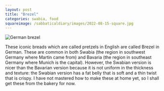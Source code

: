 ```yaml
---
layout: post
title: "Brezel"
categories: swabia, food
squareimage: /sabbaticaldiary/images/2022-08-15-square.jpg
---
```

<img src="/sabbaticaldiary/images/2022-08-15.jpg" alt="German brezel" class="center">

These iconic breads which are called pretzels in English are called Brezel in German. These are common in both Swabia (the region in southwest Germany where Martin came from) and Bavaria (the region in southeast Germany where Munich is the capital). However, the Swabian version is nicer than the Bavarian version because it is not uniform in the thickness and texture: the Swabian version has a fat belly that is soft and a thin twist that is crispy. I have not mastered how to make these at home yet, so I shall get these from the bakery for now.
